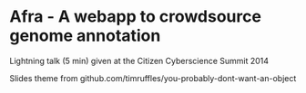 Afra - A webapp to crowdsource genome annotation
================================================

Lightning talk (5 min) given at the Citizen Cyberscience Summit 2014

Slides theme from github.com/timruffles/you-probably-dont-want-an-object
